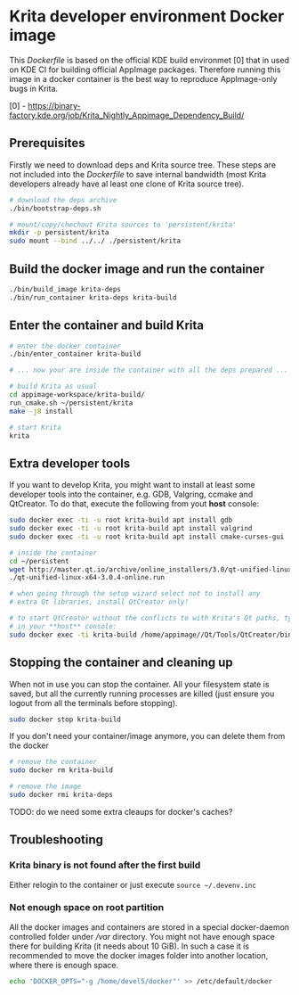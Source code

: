 # Krita developer environment Docker image

This *Dockerfile* is based on the official KDE build environmet [0]
that in used on KDE CI for building official AppImage packages.
Therefore running this image in a docker container is the best way
to reproduce AppImage-only bugs in Krita.

[0] - https://binary-factory.kde.org/job/Krita_Nightly_Appimage_Dependency_Build/

## Prerequisites

Firstly we need to download deps and Krita source tree. These steps are not
included into the *Dockerfile* to save internal bandwidth (most Krita
developers already have al least one clone of Krita source tree).

```bash
# download the deps archive
./bin/bootstrap-deps.sh

# mount/copy/chechout Krita sources to 'persistent/krita'
mkdir -p persistent/krita
sudo mount --bind ../../ ./persistent/krita
```

## Build the docker image and run the container

```bash
./bin/build_image krita-deps
./bin/run_container krita-deps krita-build
```

## Enter the container and build Krita

```bash
# enter the docker container
./bin/enter_container krita-build

# ... now your are inside the container with all the deps prepared ...

# build Krita as usual
cd appimage-workspace/krita-build/
run_cmake.sh ~/persistent/krita
make -j8 install

# start Krita
krita

```

## Extra developer tools

If you want to develop Krita, you might want to install at least some
developer tools into the container, e.g. GDB, Valgring, ccmake and QtCreator.
To do that, execute the following from yout **host** console:

```bash
sudo docker exec -ti -u root krita-build apt install gdb
sudo docker exec -ti -u root krita-build apt install valgrind
sudo docker exec -ti -u root krita-build apt install cmake-curses-gui

# inside the container
cd ~/persistent
wget http://master.qt.io/archive/online_installers/3.0/qt-unified-linux-x64-3.0.4-online.run
./qt-unified-linux-x64-3.0.4-online.run

# when going through the setup wizard select not to install any
# extra Qt libraries, install QtCreator only!

# to start QtCreator without the conflicts to with Krita's Qt paths, type
# in your **host** console:
sudo docker exec -ti krita-build /home/appimage//Qt/Tools/QtCreator/bin/qtcreator

```

## Stopping the container and cleaning up

When not in use you can stop the container. All your filesystem state is saved, but
all the currently running processes are killed (just ensure you logout from all the
terminals before stopping).

```bash
sudo docker stop krita-build
```

If you don't need your container/image anymore, you can delete them from the docker

```bash
# remove the container
sudo docker rm krita-build

# remove the image
sudo docker rmi krita-deps
```

TODO: do we need some extra cleaups for docker's caches?


## Troubleshooting

### Krita binary is not found after the first build

Either relogin to the container or just execute `source ~/.devenv.inc`


### Not enough space on root partition

All the docker images and containers are stored in a special docker-daemon controlled
folder under */var* directory. You might not have enough space there for building Krita
(it needs about 10 GiB). In such a case it is recommended to move the docker images
folder into another location, where there is enough space.

```bash
echo 'DOCKER_OPTS="-g /home/devel5/docker"' >> /etc/default/docker
```
